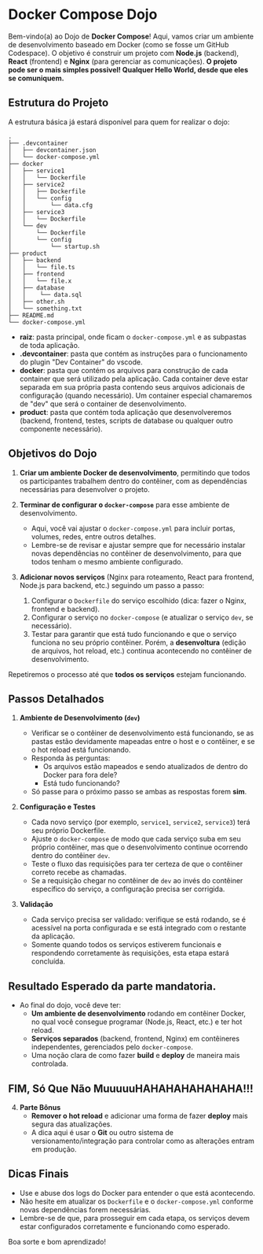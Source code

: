 # Docker Compose Dojo

Bem-vindo(a) ao Dojo de **Docker Compose**!
Aqui, vamos criar um ambiente de desenvolvimento baseado em Docker (como se fosse um GitHub Codespace). O objetivo é construir um projeto com **Node.js** (backend), **React** (frontend) e **Nginx** (para gerenciar as comunicações).
**O projeto pode ser o mais simples possivel!
Qualquer Hello World, desde que eles se comuniquem.**

## Estrutura do Projeto

A estrutura básica já estará disponível para quem for realizar o dojo:

```
.
├── .devcontainer
│   ├── devcontainer.json
│   └── docker-compose.yml
├── docker
│   ├── service1
│   │   └── Dockerfile
│   ├── service2
│   │   ├── Dockerfile
│   │   └── config
│   │       └── data.cfg
│   ├── service3
│   │   └── Dockerfile
│   └── dev
│       └── Dockerfile
│       └── config
│           └── startup.sh
├── product
│   ├── backend
│   │   └── file.ts
│   ├── frontend
│   │   └── file.x
│   ├── database
│   │    └── data.sql
│   ├── other.sh
│   └── something.txt
├── README.md
└── docker-compose.yml
```

- **raiz**: pasta principal, onde ficam o `docker-compose.yml` e as subpastas de toda aplicação.
- **.devcontainer**: pasta que contém as instruções para o funcionamento do plugin "Dev Container" do vscode.
- **docker**: pasta que contém os arquivos para construção de cada container que será utilizado pela aplicação. Cada container deve estar separada em sua própria pasta contendo seus arquivos adicionais de configuração (quando necessário). Um container especial chamaremos de "dev" que será o container de desenvolvimento.
- **product**: pasta que contém toda aplicação que desenvolveremos (backend, frontend, testes, scripts de database ou qualquer outro componente necessário).

## Objetivos do Dojo

1. **Criar um ambiente Docker de desenvolvimento**, permitindo que todos os participantes trabalhem dentro do contêiner, com as dependências necessárias para desenvolver o projeto.

2. **Terminar de configurar o `docker-compose`** para esse ambiente de desenvolvimento.
   - Aqui, você vai ajustar o `docker-compose.yml` para incluir portas, volumes, redes, entre outros detalhes.
   - Lembre-se de revisar e ajustar sempre que for necessário instalar novas dependências no contêiner de desenvolvimento, para que todos tenham o mesmo ambiente configurado.

3. **Adicionar novos serviços** (Nginx para roteamento, React para frontend, Node.js para backend, etc.) seguindo um passo a passo:
   1. Configurar o `Dockerfile` do serviço escolhido (dica: fazer o Nginx, frontend e backend).
   2. Configurar o serviço no `docker-compose` (e atualizar o serviço `dev`, se necessário).
   3. Testar para garantir que está tudo funcionando e que o serviço funciona no seu próprio contêiner. Porém, a **desenvoltura** (edição de arquivos, hot reload, etc.) continua acontecendo no contêiner de desenvolvimento.

Repetiremos o processo até que **todos os serviços** estejam funcionando.

## Passos Detalhados

1. **Ambiente de Desenvolvimento (`dev`)**
   - Verificar se o contêiner de desenvolvimento está funcionando, se as pastas estão devidamente mapeadas entre o host e o contêiner, e se o hot reload está funcionando.
   - Responda às perguntas:
     - Os arquivos estão mapeados e sendo atualizados de dentro do Docker para fora dele?
     - Está tudo funcionando?
   - Só passe para o próximo passo se ambas as respostas forem **sim**.

2. **Configuração e Testes**
   - Cada novo serviço (por exemplo, `service1`, `service2`, `service3`) terá seu próprio Dockerfile.
   - Ajuste o `docker-compose` de modo que cada serviço suba em seu próprio contêiner, mas que o desenvolvimento continue ocorrendo dentro do contêiner `dev`.
   - Teste o fluxo das requisições para ter certeza de que o contêiner correto recebe as chamadas.
   - Se a requisição chegar no contêiner de `dev` ao invés do contêiner específico do serviço, a configuração precisa ser corrigida.

3. **Validação**
   - Cada serviço precisa ser validado: verifique se está rodando, se é acessível na porta configurada e se está integrado com o restante da aplicação.
   - Somente quando todos os serviços estiverem funcionais e respondendo corretamente às requisições, esta etapa estará concluída.

## Resultado Esperado da parte mandatoria.

- Ao final do dojo, você deve ter:
  - **Um ambiente de desenvolvimento** rodando em contêiner Docker, no qual você consegue programar (Node.js, React, etc.) e ter hot reload.
  - **Serviços separados** (backend, frontend, Nginx) em contêineres independentes, gerenciados pelo `docker-compose`.
  - Uma noção clara de como fazer **build** e **deploy** de maneira mais controlada.

## FIM, Só Que Não MuuuuuHAHAHAHAHAHAHA!!!
4. **Parte Bônus**
   - **Remover o hot reload** e adicionar uma forma de fazer **deploy** mais segura das atualizações.
   - A dica aqui é usar o **Git** ou outro sistema de versionamento/integração para controlar como as alterações entram em produção.

## Dicas Finais

- Use e abuse dos logs do Docker para entender o que está acontecendo.
- Não hesite em atualizar os `Dockerfile` e o `docker-compose.yml` conforme novas dependências forem necessárias.
- Lembre-se de que, para prosseguir em cada etapa, os serviços devem estar configurados corretamente e funcionando como esperado.

Boa sorte e bom aprendizado!